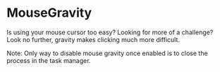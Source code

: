 # MouseGravity
Is using your mouse cursor too easy? Looking for more of a challenge?
Look no further, gravity makes clicking much more difficult.

Note:
Only way to disable mouse gravity once enabled is to close the process in the task manager.
